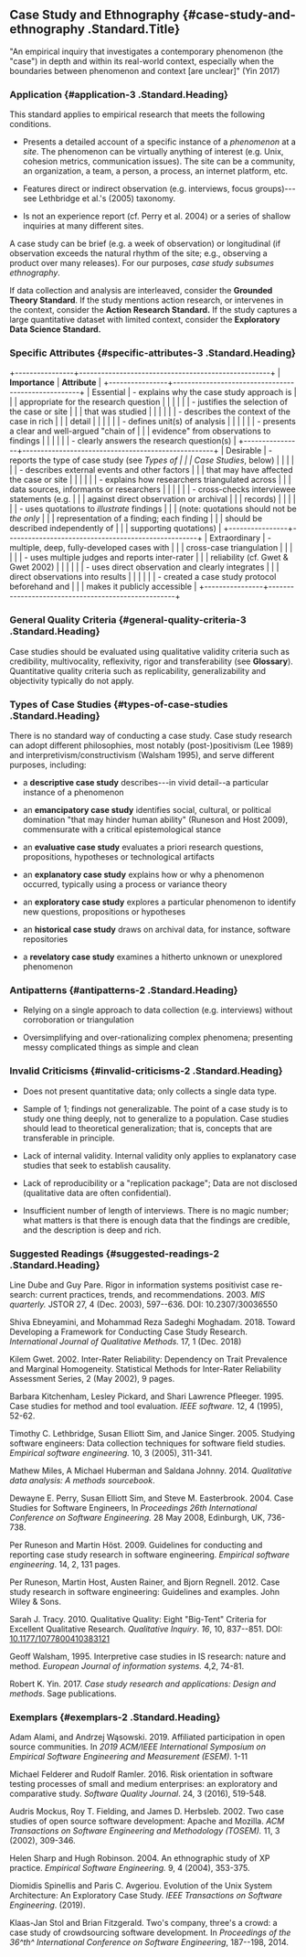 ## Case Study and Ethnography {#case-study-and-ethnography .Standard.Title}

"An empirical inquiry that investigates a contemporary phenomenon (the
"case") in depth and within its real-world context, especially when the
boundaries between phenomenon and context \[are unclear\]" (Yin 2017)

### Application {#application-3 .Standard.Heading}

This standard applies to empirical research that meets the following
conditions.

-   Presents a detailed account of a specific instance of a *phenomenon*
    at a *site*. The phenomenon can be virtually anything of interest
    (e.g. Unix, cohesion metrics, communication issues). The site can be
    a community, an organization, a team, a person, a process, an
    internet platform, etc.

-   Features direct or indirect observation (e.g. interviews, focus
    groups)---see Lethbridge et al.'s (2005) taxonomy.

-   Is not an experience report (cf. Perry et al. 2004) or a series of
    shallow inquiries at many different sites.

A case study can be brief (e.g. a week of observation) or longitudinal
(if observation exceeds the natural rhythm of the site; e.g., observing
a product over many releases). For our purposes, *case study subsumes
ethnography*.

If data collection and analysis are interleaved, consider the **Grounded
Theory Standard**. If the study mentions action research, or intervenes
in the context, consider the **Action Research Standard.** If the study
captures a large quantitative dataset with limited context, consider the
**Exploratory Data Science Standard.**

### Specific Attributes {#specific-attributes-3 .Standard.Heading}

+----------------+----------------------------------------------------+
| **Importance** | **Attribute**                                      |
+----------------+----------------------------------------------------+
| Essential      | -   explains why the case study approach is        |
|                |     appropriate for the research question          |
|                |                                                    |
|                | -   justifies the selection of the case or site    |
|                |     that was studied                               |
|                |                                                    |
|                | -   describes the context of the case in rich      |
|                |     detail                                         |
|                |                                                    |
|                | -   defines unit(s) of analysis                    |
|                |                                                    |
|                | -   presents a clear and well-argued "chain of     |
|                |     evidence" from observations to findings        |
|                |                                                    |
|                | -   clearly answers the research question(s)       |
+----------------+----------------------------------------------------+
| Desirable      | -   reports the type of case study (see *Types of  |
|                |     Case Studies*, below)                          |
|                |                                                    |
|                | -   describes external events and other factors    |
|                |     that may have affected the case or site        |
|                |                                                    |
|                | -   explains how researchers triangulated across   |
|                |     data sources, informants or researchers        |
|                |                                                    |
|                | -   cross-checks interviewee statements (e.g.      |
|                |     against direct observation or archival         |
|                |     records)                                       |
|                |                                                    |
|                | -   uses quotations to *illustrate* findings       |
|                |     (note: quotations should not be *the only*     |
|                |     representation of a finding; each finding      |
|                |     should be described independently of           |
|                |     supporting quotations)                         |
+----------------+----------------------------------------------------+
| Extraordinary  | -   multiple, deep, fully-developed cases with     |
|                |     cross-case triangulation                       |
|                |                                                    |
|                | -   uses multiple judges and reports inter-rater   |
|                |     reliability (cf. Gwet & Gwet 2002)             |
|                |                                                    |
|                | -   uses direct observation and clearly integrates |
|                |     direct observations into results               |
|                |                                                    |
|                | -   created a case study protocol beforehand and   |
|                |     makes it publicly accessible                   |
+----------------+----------------------------------------------------+

### General Quality Criteria {#general-quality-criteria-3 .Standard.Heading}

Case studies should be evaluated using qualitative validity criteria
such as credibility, multivocality, reflexivity, rigor and
transferability (see **Glossary**). Quantitative quality criteria such
as replicability, generalizability and objectivity typically do not
apply.

### Types of Case Studies {#types-of-case-studies .Standard.Heading}

There is no standard way of conducting a case study. Case study research
can adopt different philosophies, most notably (post-)positivism (Lee
1989) and interpretivism/constructivism (Walsham 1995), and serve
different purposes, including:

-   a **descriptive case study** describes---in vivid detail--a
    particular instance of a phenomenon

-   an **emancipatory case study** identifies social, cultural, or
    political domination "that may hinder human ability" (Runeson and
    Host 2009), commensurate with a critical epistemological stance

-   an **evaluative case study** evaluates a priori research questions,
    propositions, hypotheses or technological artifacts

-   an **explanatory case study** explains how or why a phenomenon
    occurred, typically using a process or variance theory

-   an **exploratory case study** explores a particular phenomenon to
    identify new questions, propositions or hypotheses

-   an **historical case study** draws on archival data, for instance,
    software repositories

-   a **revelatory case study** examines a hitherto unknown or
    unexplored phenomenon

### Antipatterns {#antipatterns-2 .Standard.Heading}

-   Relying on a single approach to data collection (e.g. interviews)
    without corroboration or triangulation

-   Oversimplifying and over-rationalizing complex phenomena; presenting
    messy complicated things as simple and clean

### Invalid Criticisms {#invalid-criticisms-2 .Standard.Heading}

-   Does not present quantitative data; only collects a single data
    type.

-   Sample of 1; findings not generalizable. The point of a case study
    is to study one thing deeply, not to generalize to a population.
    Case studies should lead to theoretical generalization; that is,
    concepts that are transferable in principle.

-   Lack of internal validity. Internal validity only applies to
    explanatory case studies that seek to establish causality.

-   Lack of reproducibility or a "replication package"; Data are not
    disclosed (qualitative data are often confidential).

-   Insufficient number of length of interviews. There is no magic
    number; what matters is that there is enough data that the findings
    are credible, and the description is deep and rich.

### Suggested Readings {#suggested-readings-2 .Standard.Heading}

Line Dube and Guy Pare. Rigor in information systems positivist case
re-search: current practices, trends, and recommendations. 2003. *MIS
quarterly.* JSTOR 27, 4 (Dec. 2003), 597--636. DOI: 10.2307/30036550

Shiva Ebneyamini, and Mohammad Reza Sadeghi Moghadam. 2018. Toward
Developing a Framework for Conducting Case Study Research.
*International Journal of Qualitative Methods.* 17, 1 (Dec. 2018)

Kilem Gwet. 2002. Inter-Rater Reliability: Dependency on Trait
Prevalence and Marginal Homogeneity. Statistical Methods for Inter-Rater
Reliability Assessment Series, 2 (May 2002), 9 pages.

Barbara Kitchenham, Lesley Pickard, and Shari Lawrence Pfleeger. 1995.
Case studies for method and tool evaluation. *IEEE software.* 12, 4
(1995), 52-62.

Timothy C. Lethbridge, Susan Elliott Sim, and Janice Singer. 2005.
Studying software engineers: Data collection techniques for software
field studies. *Empirical software engineering.* 10, 3 (2005), 311-341.

Mathew Miles, A Michael Huberman and Saldana Johnny. 2014. *Qualitative
data analysis: A methods sourcebook*.

Dewayne E. Perry, Susan Elliott Sim, and Steve M. Easterbrook. 2004.
Case Studies for Software Engineers, In *Proceedings 26th International
Conference on Software Engineering.* 28 May 2008, Edinburgh, UK,
736-738.

Per Runeson and Martin Höst. 2009. Guidelines for conducting and
reporting case study research in software engineering. *Empirical
software engineering*. 14, 2, 131 pages.

Per Runeson, Martin Host, Austen Rainer, and Bjorn Regnell. 2012. Case
study research in software engineering: Guidelines and examples. John
Wiley & Sons.

Sarah J. Tracy. 2010. Qualitative Quality: Eight "Big-Tent" Criteria for
Excellent Qualitative Research. *Qualitative Inquiry*. *16*, 10,
837--851. DOI:
[10.1177/1077800410383121](https://doi.org/10.1177/1077800410383121)

Geoff Walsham, 1995. Interpretive case studies in IS research: nature
and method. *European Journal of information systems.* 4,2, 74-81.

Robert K. Yin. 2017. *Case study research and applications: Design and
methods*. Sage publications.

### Exemplars {#exemplars-2 .Standard.Heading}

Adam Alami, and Andrzej Wąsowski. 2019. Affiliated participation in open
source communities. In *2019 ACM/IEEE International Symposium on
Empirical Software Engineering and Measurement (ESEM)*. 1-11

Michael Felderer and Rudolf Ramler. 2016. Risk orientation in software
testing processes of small and medium enterprises: an exploratory and
comparative study. *Software Quality Journal*. 24, 3 (2016), 519-548.

Audris Mockus, Roy T. Fielding, and James D. Herbsleb. 2002. Two case
studies of open source software development: Apache and Mozilla. *ACM
Transactions on Software Engineering and Methodology (TOSEM).* 11, 3
(2002), 309-346.

Helen Sharp and Hugh Robinson. 2004. An ethnographic study of XP
practice. *Empirical Software Engineering.* 9, 4 (2004), 353-375.

Diomidis Spinellis and Paris C. Avgeriou. Evolution of the Unix System
Architecture: An Exploratory Case Study. *IEEE Transactions on Software
Engineering*. (2019).

Klaas-Jan Stol and Brian Fitzgerald. Two's company, three's a crowd: a
case study of crowdsourcing software development. In *Proceedings of the
36^th^ International Conference on Software Engineering*, 187--198,
2014.
